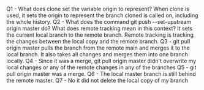 
Q1 - What does clone set the variable origin to represent?
    When clone is used, it sets the origin to represent the branch cloned is called
    on, including the whole history. 
Q2 - What does the command git push --set-upstream origin master do? What does remote tracking mean in this context?
    It sets the current local branch to the remote branch. Remote tracking is tracking the changes between the local copy and the remote branch.
Q3 - git pull origin master pulls the branch from the remote main and merges it to the local branch. It also takes all changes and merges them into one branch locally.
Q4 - Since it was a merge, git pull origin master didn't overwrite my local changes or any of the remote changes in any of the branches
Q5 - git pull origin master was a merge.
Q6 - The local master branch is still behind the remote master.
Q7 - No it did not delete the local copy of my branch
